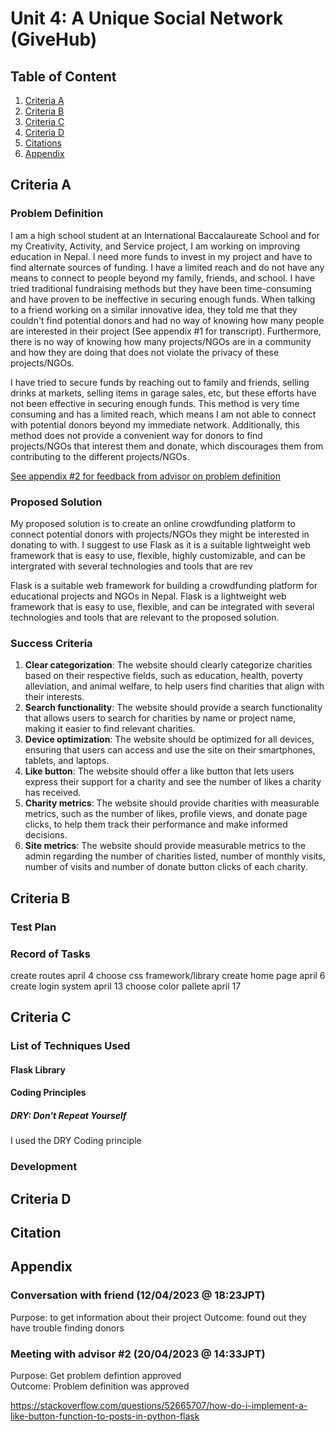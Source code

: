 # Unit 4: A Unique Social Network (GiveHub)

## Table of Content

1. [Criteria A](#criteria-a)
2. [Criteria B](#criteria-b)
3. [Criteria C](#criteria-c)
4. [Criteria D](#criteria-d)
5. [Citations](#citation)
6. [Appendix](#appendix)

## Criteria A

### Problem Definition

I am a high school student at an International Baccalaureate School and for my Creativity, Activity, and Service project, I am working on improving education in Nepal. I need more funds to invest in my project and have to find alternate sources of funding. I have a limited reach and do not have any means to connect to people beyond my family, friends, and school. I have tried traditional fundraising methods but they have been time-consuming and have proven to be ineffective in securing enough funds. When talking to a friend working on a similar innovative idea, they told me that they couldn't find potential donors and had no way of knowing how many people are interested in their project (See appendix #1 for transcript). Furthermore, there is no way of knowing how many projects/NGOs are in a community and how they are doing that does not violate the privacy of these projects/NGOs.  

I have tried to secure funds by reaching out to family and friends, selling drinks at markets, selling items in garage sales, etc, but these efforts have not been effective in securing enough funds. This method is very time consuming and has a limited reach, which means I am not able to connect with potential donors beyond my immediate network. Additionally, this method does not provide a convenient way for donors to find projects/NGOs that interest them and donate, which discourages them from contributing to the different projects/NGOs.

[See appendix #2 for feedback from advisor on problem definition](#meeting-with-advisor-2-20042023--1433jpt)

### Proposed Solution

My proposed solution is to create an online crowdfunding platform to connect potential donors with projects/NGOs they might be interested in donating to with. I suggest to use Flask as it is a suitable lightweight web framework that is easy to use, flexible, highly customizable, and can be intergrated with several technologies and tools that are rev

Flask is a suitable web framework for building a crowdfunding platform for educational projects and NGOs in Nepal. Flask is a lightweight web framework that is easy to use, flexible, and can be integrated with several technologies and tools that are relevant to the proposed solution.

### Success Criteria

1. __Clear categorization__: The website should clearly categorize charities based on their respective fields, such as education, health, poverty alleviation, and animal welfare, to help users find charities that align with their interests.
2. __Search functionality__: The website should provide a search functionality that allows users to search for charities by name or project name, making it easier to find relevant charities.
3. __Device optimization__: The website should be optimized for all devices, ensuring that users can access and use the site on their smartphones, tablets, and laptops.
4. __Like button__: The website should offer a like button that lets users express their support for a charity and see the number of likes a charity has received.
5. __Charity metrics__: The website should provide charities with measurable metrics, such as the number of likes, profile views, and donate page clicks, to help them track their performance and make informed decisions.
6. __Site metrics__: The website should provide measurable metrics to the admin regarding the number of charities listed, number of monthly visits, number of visits and number of donate button clicks of each charity.

## Criteria B

### Test Plan

### Record of Tasks

create routes april 4
choose css framework/library
create home page april 6
create login system april 13
choose color pallete april 17

## Criteria C

### List of Techniques Used

#### Flask Library

#### Coding Principles

##### DRY: Don't Repeat Yourself

I used the DRY Coding principle

### Development

## Criteria D

## Citation

## Appendix

### Conversation with friend (12/04/2023 @ 18:23JPT)

Purpose: to get information about their project
Outcome: found out they have trouble finding donors

### Meeting with advisor #2 (20/04/2023 @ 14:33JPT)

Purpose: Get problem defintion approved  
Outcome: Problem definition was approved

<https://stackoverflow.com/questions/52665707/how-do-i-implement-a-like-button-function-to-posts-in-python-flask>
